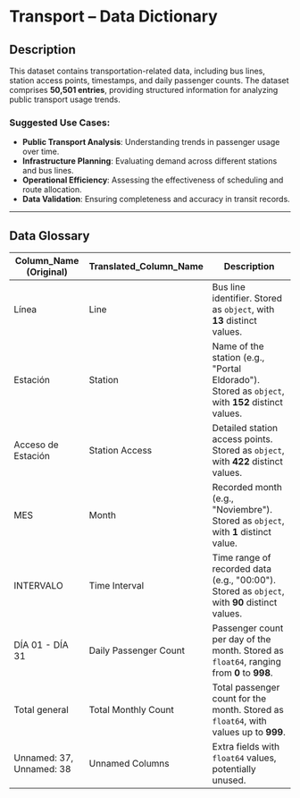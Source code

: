 # **Transport – Data Dictionary**  

## **Description**  
This dataset contains transportation-related data, including bus lines, station access points, timestamps, and daily passenger counts. The dataset comprises **50,501 entries**, providing structured information for analyzing public transport usage trends.  

### **Suggested Use Cases:**  
- **Public Transport Analysis**: Understanding trends in passenger usage over time.  
- **Infrastructure Planning**: Evaluating demand across different stations and bus lines.  
- **Operational Efficiency**: Assessing the effectiveness of scheduling and route allocation.  
- **Data Validation**: Ensuring completeness and accuracy in transit records.  

---

## **Data Glossary**  

| **Column_Name (Original)**   | **Translated_Column_Name**  | **Description** |
|-----------------------------|----------------------------|----------------|
| Línea                      | Line                       | Bus line identifier. Stored as `object`, with **13** distinct values. |
| Estación                   | Station                    | Name of the station (e.g., "Portal Eldorado"). Stored as `object`, with **152** distinct values. |
| Acceso de Estación         | Station Access             | Detailed station access points. Stored as `object`, with **422** distinct values. |
| MES                        | Month                      | Recorded month (e.g., "Noviembre"). Stored as `object`, with **1** distinct value. |
| INTERVALO                  | Time Interval              | Time range of recorded data (e.g., "00:00"). Stored as `object`, with **90** distinct values. |
| DÍA 01 - DÍA 31            | Daily Passenger Count      | Passenger count per day of the month. Stored as `float64`, ranging from **0** to **998**. |
| Total general              | Total Monthly Count        | Total passenger count for the month. Stored as `float64`, with values up to **999**. |
| Unnamed: 37, Unnamed: 38   | Unnamed Columns            | Extra fields with `float64` values, potentially unused. |